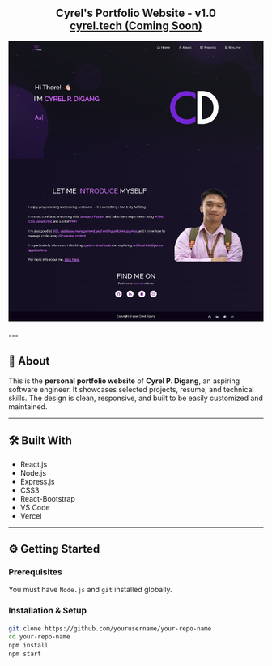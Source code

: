 <h2 align="center">
  Cyrel's Portfolio Website - v1.0<br/>
  <a href="#">cyrel.tech (Coming Soon)</a>
</h2>

<div align="center">
  <img alt="Demo" src="./Images/rd.png" />
</div>

<br/>
---

## 🚀 About

This is the **personal portfolio website** of **Cyrel P. Digang**, an aspiring software engineer. It showcases selected projects, resume, and technical skills. The design is clean, responsive, and built to be easily customized and maintained.

---

## 🛠 Built With

- React.js  
- Node.js  
- Express.js  
- CSS3  
- React-Bootstrap  
- VS Code  
- Vercel

---

## ⚙️ Getting Started

### Prerequisites

You must have `Node.js` and `git` installed globally.

### Installation & Setup

```bash
git clone https://github.com/yourusername/your-repo-name
cd your-repo-name
npm install
npm start
